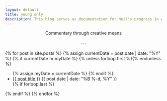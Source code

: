 ```yaml
---
layout: default
title: young only
description: This blog serves as documentation for Neil's progress in webmastering as well as to share some thoughts, insights and daily happenings.
---
```


<p style="text-align:center">Commentary through creative means
<br/>
<br/>---</p>
<section class="archive-post-list" style="align:center">
   {% for post in site.posts %}
       {% assign currentDate = post.date | date: "%Y" %}
       {% if currentDate != myDate %}
           {% unless forloop.first %}</ul>{% endunless %}
           <ul>
           {% assign myDate = currentDate %}
       {% endif %}
       <li>
       <span class="title" style="text-transform:lowercase"><a href="{{ site.baseurl }}{{ post.url }}">{{ post.title }}</a></span>
       <span class="date">{{ post.date | date: "%B %-d, %Y" }}</span>
       </li>
       {% if forloop.last %}</ul>{% endif %}
   {% endfor %}

</section>
